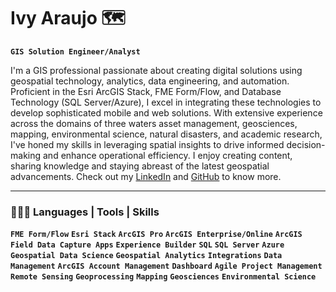# Ivy Araujo 🗺️ 

**`GIS Solution Engineer/Analyst`**



I'm a GIS professional passionate about creating digital solutions using geospatial technology, analytics, data engineering, and automation. Proficient in the Esri ArcGIS Stack, FME Form/Flow, and Database Technology (SQL Server/Azure), I excel in integrating these technologies to develop sophisticated mobile and web solutions. With extensive experience across the domains of three waters asset management, geosciences, mapping, environmental science, natural disasters, and academic research, I've honed my skills in leveraging spatial insights to drive informed decision-making and enhance operational efficiency. I enjoy creating content, sharing knowledge and staying abreast of the latest geospatial advancements. Check out my [LinkedIn](https://www.linkedin.com/in/ivinnyaraujo/) and [GitHub](https://github.com/ivinnyaraujo) to know more.


<hr>
<h3 class="heading-element" dir="auto">👩🏻‍💻 Languages | Tools | Skills</h3>

**`FME Form/Flow`** **`Esri Stack`** **`ArcGIS Pro`** **`ArcGIS Enterprise/Online`** **`ArcGIS Field Data Capture Apps`** **`Experience Builder`** **`SQL`** **`SQL Server`** **`Azure`** **`Geospatial Data Science`** **`Geospatial Analytics`** **`Integrations`** **`Data Management`** **`ArcGIS Account Management`** **`Dashboard`** **`Agile Project Management`** **`Remote Sensing`** **`Geoprocessing`** **`Mapping`** **`Geosciences`** **`Environmental Science`**
